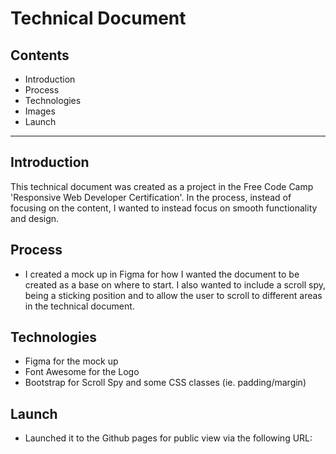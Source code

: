 # Technical Document

## Contents
- Introduction
- Process
- Technologies
- Images
- Launch

---

## Introduction
This technical document was created as a project in the Free Code Camp 'Responsive Web Developer Certification'.
In the process, instead of focusing on the content, I wanted to instead focus on smooth functionality and design.

## Process
- I created a mock up in Figma for how I wanted the document to be created as a base on where to start. I also wanted to include a scroll spy, being a sticking position and to allow the user to scroll to different areas in the technical document. 

## Technologies
- Figma for the mock up
- Font Awesome for the Logo
- Bootstrap for Scroll Spy and some CSS classes (ie. padding/margin)

## Launch
- Launched it to the Github pages for public view via the following URL: